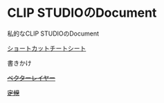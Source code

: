 # CLIP STUDIOのDocument

私的なCLIP STUDIOのDocument

[ショートカットチートシート](./document/Shortcut.md)

書きかけ

[~~ベクターレイヤー~~](./document/VectorLayer.md)

[~~定規~~](./document/Ruler.md)
